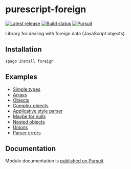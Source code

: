 # purescript-foreign

[![Latest release](http://img.shields.io/github/release/purescript/purescript-foreign.svg)](https://github.com/purescript/purescript-foreign/releases)
[![Build status](https://github.com/purescript/purescript-foreign/workflows/CI/badge.svg?branch=master)](https://github.com/purescript/purescript-foreign/actions?query=workflow%3ACI+branch%3Amaster)
[![Pursuit](https://pursuit.purescript.org/packages/purescript-foreign/badge)](https://pursuit.purescript.org/packages/purescript-foreign)

Library for dealing with foreign data (JavaScript objects).

## Installation

```
spago install foreign
```

## Examples

- [Simple types](examples/SimpleTypes.purs)
- [Arrays](examples/Arrays.purs)
- [Objects](examples/Objects.purs)
- [Complex objects](examples/Complex.purs)
- [Applicative style parser](examples/Applicative.purs)
- [Maybe for nulls](examples/MaybeNullable.purs)
- [Nested objects](examples/Nested.purs)
- [Unions](examples/Union.purs)
- [Parser errors](examples/ParseErrors.purs)

## Documentation

Module documentation is [published on Pursuit](http://pursuit.purescript.org/packages/purescript-foreign).
